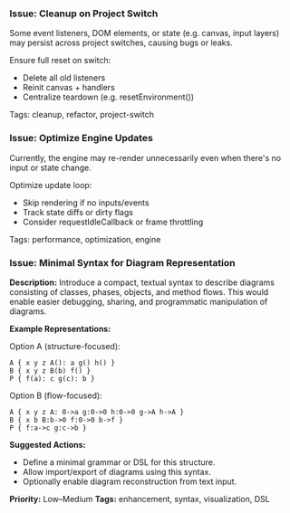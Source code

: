 ### Issue: Cleanup on Project Switch

Some event listeners, DOM elements, or state (e.g. canvas, input layers) may persist across project switches, causing bugs or leaks.

Ensure full reset on switch:

- Delete all old listeners
- Reinit canvas + handlers
- Centralize teardown (e.g. resetEnvironment())

Tags: cleanup, refactor, project-switch

### Issue: Optimize Engine Updates

Currently, the engine may re-render unnecessarily even when there's no input or state change.

Optimize update loop:

- Skip rendering if no inputs/events
- Track state diffs or dirty flags
- Consider requestIdleCallback or frame throttling

Tags: performance, optimization, engine

### Issue: Minimal Syntax for Diagram Representation

**Description:**
Introduce a compact, textual syntax to describe diagrams consisting of classes, phases, objects, and method flows. This would enable easier debugging, sharing, and programmatic manipulation of diagrams.

**Example Representations:**

Option A (structure-focused):

```
A { x y z A(): a g() h() }
B { x y z B(b) f() }
P { f(a): c g(c): b }
```

Option B (flow-focused):

```
A { x y z A: 0->a g:0->0 h:0->0 g->A h->A }
B { x b B:b->0 f:0->0 b->f }
P { f:a->c g:c->b }
```

**Suggested Actions:**

- Define a minimal grammar or DSL for this structure.
- Allow import/export of diagrams using this syntax.
- Optionally enable diagram reconstruction from text input.

**Priority:** Low–Medium
**Tags:** enhancement, syntax, visualization, DSL
